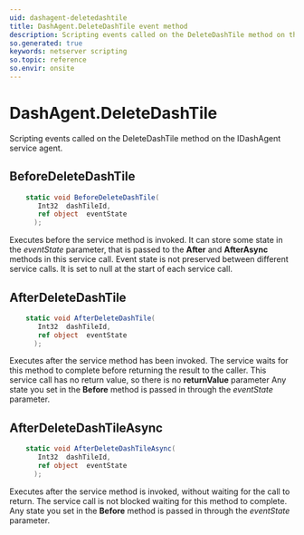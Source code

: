 ```yaml
---
uid: dashagent-deletedashtile
title: DashAgent.DeleteDashTile event method
description: Scripting events called on the DeleteDashTile method on the DashAgent service agent.
so.generated: true
keywords: netserver scripting
so.topic: reference
so.envir: onsite
---
```

# DashAgent.DeleteDashTile

Scripting events called on the <see cref='M:IDashAgent.DeleteDashTile'>DeleteDashTile</see> method on the <see cref='IDashAgent'>IDashAgent</see>  service agent.

## BeforeDeleteDashTile
```cs
    static void BeforeDeleteDashTile(
       Int32  dashTileId,
       ref object  eventState
      );
```
Executes before the service method is invoked.
It can store some state in the *eventState* parameter, that is passed to the **After** and **AfterAsync** methods in this service call.
Event state is not preserved between different service calls. It is set to null at the start of each service call.
## AfterDeleteDashTile
```cs
    static void AfterDeleteDashTile(
       Int32  dashTileId,
       ref object  eventState
      );
```
Executes after the service method has been invoked. The service waits for this method to complete before returning the result to the caller.
This service call has no return value, so there is no **returnValue** parameter
Any state you set in the **Before** method is passed in through the *eventState* parameter.
## AfterDeleteDashTileAsync
```cs
    static void AfterDeleteDashTileAsync(
       Int32  dashTileId,
       ref object  eventState
      );
```
Executes after the service method is invoked, without waiting for the call to return.
The service call is not blocked waiting for this method to complete.
Any state you set in the **Before** method is passed in through the *eventState* parameter.

